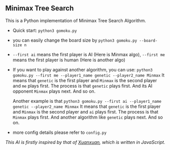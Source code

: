 ## Minimax Tree Search

This is a Python implementation of Minimax Tree Search Algorithm.

- Quick start: `python3 gomoku.py`
- you can easily change the board size by `python3 gomoku.py --board-size n`
- `--first ai` means the first player is AI (Here is Minmax algo), `--first me` means the first player is human (Here is another algo)
- If you want to play against another algorithm, you can use:
   `python3 gomoku.py --first me --player1_name genetic --player2_name Minmax`
   It means that `genetic` is the first player and `Minmax` is the second player and `me` plays first. The process is that `genetic` plays first. And its AI opponent `Minmax` plays next. And so on.

   Another example is that `python3 gomoku.py --first ai --player1_name genetic --player2_name Minmax`
    It means that `genetic` is the first player and `Minmax` is the second player and `ai` plays first. The process is that `Minmax` plays first. And another algorithm like `genetic` plays next. And so on.

- more config details please refer to `config.py`

*This AI is firstly inspired by that of [Xuanxuan](https://github.com/lihongxun945/gobang), which is written in JavaScript.*